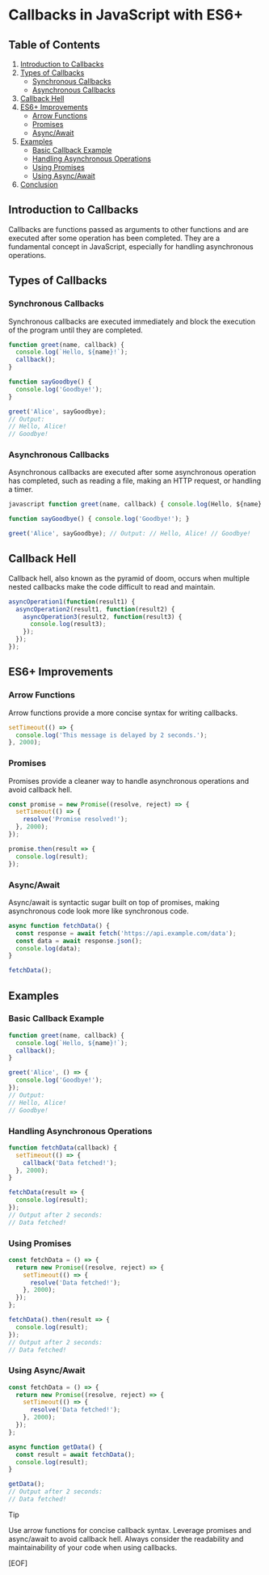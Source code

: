 # Callbacks in JavaScript with ES6+

## Table of Contents

1. [Introduction to Callbacks](#introduction-to-callbacks)
2. [Types of Callbacks](#types-of-callbacks)
   - [Synchronous Callbacks](#synchronous-callbacks)
   - [Asynchronous Callbacks](#asynchronous-callbacks)
3. [Callback Hell](#callback-hell)
4. [ES6+ Improvements](#es6-improvements)
   - [Arrow Functions](#arrow-functions)
   - [Promises](#promises)
   - [Async/Await](#asyncawait)
5. [Examples](#examples)
   - [Basic Callback Example](#basic-callback-example)
   - [Handling Asynchronous Operations](#handling-asynchronous-operations)
   - [Using Promises](#using-promises)
   - [Using Async/Await](#using-asyncawait)
6. [Conclusion](#conclusion)

## Introduction to Callbacks

Callbacks are functions passed as arguments to other functions and are executed after some operation has been completed. They are a fundamental concept in JavaScript, especially for handling asynchronous operations.

## Types of Callbacks

### Synchronous Callbacks

Synchronous callbacks are executed immediately and block the execution of the program until they are completed.

```javascript
function greet(name, callback) {
  console.log(`Hello, ${name}!`);
  callback();
}

function sayGoodbye() {
  console.log('Goodbye!');
}

greet('Alice', sayGoodbye);
// Output:
// Hello, Alice!
// Goodbye!
```

### Asynchronous Callbacks

Asynchronous callbacks are executed after some asynchronous operation has completed, such as reading a file, making an HTTP request, or handling a timer.

```javascript
javascript function greet(name, callback) { console.log(Hello, ${name}!); callback(); }

function sayGoodbye() { console.log('Goodbye!'); }

greet('Alice', sayGoodbye); // Output: // Hello, Alice! // Goodbye!
```

## Callback Hell

Callback hell, also known as the pyramid of doom, occurs when multiple nested callbacks make the code difficult to read and maintain.

```javascript
asyncOperation1(function(result1) {
  asyncOperation2(result1, function(result2) {
    asyncOperation3(result2, function(result3) {
      console.log(result3);
    });
  });
});
```

## ES6+ Improvements

### Arrow Functions

Arrow functions provide a more concise syntax for writing callbacks.

```javascript
setTimeout(() => {
  console.log('This message is delayed by 2 seconds.');
}, 2000);
```

### Promises

Promises provide a cleaner way to handle asynchronous operations and avoid callback hell.

```javascript
const promise = new Promise((resolve, reject) => {
  setTimeout(() => {
    resolve('Promise resolved!');
  }, 2000);
});

promise.then(result => {
  console.log(result);
});
```

### Async/Await

Async/await is syntactic sugar built on top of promises, making asynchronous code look more like synchronous code.

```javascript
async function fetchData() {
  const response = await fetch('https://api.example.com/data');
  const data = await response.json();
  console.log(data);
}

fetchData();
```

## Examples

### Basic Callback Example

```javascript
function greet(name, callback) {
  console.log(`Hello, ${name}!`);
  callback();
}

greet('Alice', () => {
  console.log('Goodbye!');
});
// Output:
// Hello, Alice!
// Goodbye!
```

### Handling Asynchronous Operations

```javascript
function fetchData(callback) {
  setTimeout(() => {
    callback('Data fetched!');
  }, 2000);
}

fetchData(result => {
  console.log(result);
});
// Output after 2 seconds:
// Data fetched!
```

### Using Promises

```javascript
const fetchData = () => {
  return new Promise((resolve, reject) => {
    setTimeout(() => {
      resolve('Data fetched!');
    }, 2000);
  });
};

fetchData().then(result => {
  console.log(result);
});
// Output after 2 seconds:
// Data fetched!
```

### Using Async/Await

```javascript
const fetchData = () => {
  return new Promise((resolve, reject) => {
    setTimeout(() => {
      resolve('Data fetched!');
    }, 2000);
  });
};

async function getData() {
  const result = await fetchData();
  console.log(result);
}

getData();
// Output after 2 seconds:
// Data fetched!
```

> [!TIP]
>
> Use arrow functions for concise callback syntax.
> Leverage promises and async/await to avoid callback hell.
> Always consider the readability and maintainability of your code when using callbacks.

[EOF]
